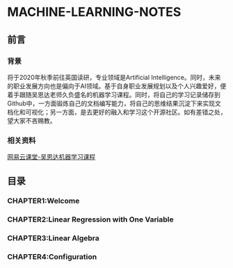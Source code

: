 # MACHINE-LEARNING-NOTES
## 前言
### 背景
将于2020年秋季前往英国读研，专业领域是Artificial Intelligence。同时，未来的职业发展方向也是偏向于AI领域。基于自身职业发展规划以及个人兴趣爱好，便着手跟随吴恩达老师久负盛名的机器学习课程。同时，将自己的学习记录储存到Github中，一方面锻炼自己的文档编写能力，将自己的思维结果沉淀下来实现文档化和可视化；另一方面，是去更好的融入和学习这个开源社区。如有差错之处，望大家不吝赐教。
### 相关资料
[网易云课堂-吴恩达机器学习课程](https://study.163.com/course/courseMain.htm?courseId=1004570029)
## 目录
### CHAPTER1:Welcome 
### CHAPTER2:Linear Regression with One Variable
### CHAPTER3:Linear Algebra
### CHAPTER4:Configuration
